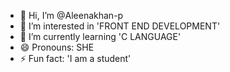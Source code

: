 - 👋 Hi, I’m @Aleenakhan-p
- 👀 I’m interested in 'FRONT END DEVELOPMENT'
- 🌱 I’m currently learning 'C LANGUAGE'
- 😄 Pronouns: SHE
- ⚡ Fun fact: 'I am a student'
